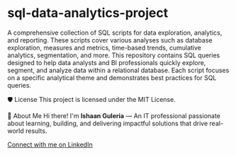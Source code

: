 # sql-data-analytics-project

A comprehensive collection of SQL scripts for data exploration, analytics, and reporting. These scripts cover various analyses such as database exploration, measures and metrics, time-based trends, cumulative analytics, segmentation, and more. This repository contains SQL queries designed to help data analysts and BI professionals quickly explore, segment, and analyze data within a relational database. Each script focuses on a specific analytical theme and demonstrates best practices for SQL queries.

🛡️ License
This project is licensed under the MIT License.

🌟 About Me
Hi there! I'm **Ishaan Guleria** — An IT professional passionate about learning, building, and delivering impactful solutions that drive real-world results.

[Connect with me on LinkedIn](https://www.linkedin.com/in/ishaan-guleria-865858200/)
